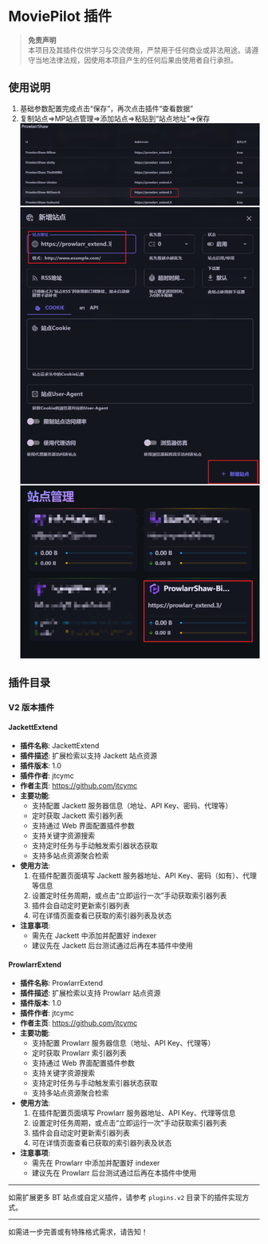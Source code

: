# MoviePilot 插件

> **免责声明**  
> 本项目及其插件仅供学习与交流使用，严禁用于任何商业或非法用途。请遵守当地法律法规，因使用本项目产生的任何后果由使用者自行承担。

## 使用说明
1. 基础参数配置完成点击“保存”，再次点击插件“查看数据”
2. 复制站点=>MP站点管理=>添加站点=>粘贴到“站点地址”=>保存
![](./docs/imgs/plugins_domains.png)
![](./docs/imgs/add_site.png)
![](./docs/imgs/plugin_site.png)
## 插件目录

### V2 版本插件

#### JackettExtend
- **插件名称**: JackettExtend
- **插件描述**: 扩展检索以支持 Jackett 站点资源
- **插件版本**: 1.0
- **插件作者**: jtcymc
- **作者主页**: https://github.com/jtcymc
- **主要功能**:
  - 支持配置 Jackett 服务器信息（地址、API Key、密码、代理等）
  - 定时获取 Jackett 索引器列表
  - 支持通过 Web 界面配置插件参数
  - 支持关键字资源搜索
  - 支持定时任务与手动触发索引器状态获取
  - 支持多站点资源聚合检索
- **使用方法**:
  1. 在插件配置页面填写 Jackett 服务器地址、API Key、密码（如有）、代理等信息
  2. 设置定时任务周期，或点击“立即运行一次”手动获取索引器列表
  3. 插件会自动定时更新索引器列表
  4. 可在详情页面查看已获取的索引器列表及状态
- **注意事项**:
  - 需先在 Jackett 中添加并配置好 indexer
  - 建议先在 Jackett 后台测试通过后再在本插件中使用

#### ProwlarrExtend
- **插件名称**: ProwlarrExtend
- **插件描述**: 扩展检索以支持 Prowlarr 站点资源
- **插件版本**: 1.0
- **插件作者**: jtcymc
- **作者主页**: https://github.com/jtcymc
- **主要功能**:
  - 支持配置 Prowlarr 服务器信息（地址、API Key、代理等）
  - 定时获取 Prowlarr 索引器列表
  - 支持通过 Web 界面配置插件参数
  - 支持关键字资源搜索
  - 支持定时任务与手动触发索引器状态获取
  - 支持多站点资源聚合检索
- **使用方法**:
  1. 在插件配置页面填写 Prowlarr 服务器地址、API Key、代理等信息
  2. 设置定时任务周期，或点击“立即运行一次”手动获取索引器列表
  3. 插件会自动定时更新索引器列表
  4. 可在详情页面查看已获取的索引器列表及状态
- **注意事项**:
  - 需先在 Prowlarr 中添加并配置好 indexer
  - 建议先在 Prowlarr 后台测试通过后再在本插件中使用

---

如需扩展更多 BT 站点或自定义插件，请参考 `plugins.v2` 目录下的插件实现方式。

---

如需进一步完善或有特殊格式需求，请告知！
